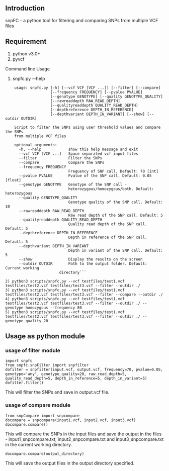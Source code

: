 ## Introduction

snpFC - a python tool for filtering and comparing SNPs from multiple VCF files

## Requirement

1) python v3.0+
2) pyvcf

Command line Usage

1) snpfc.py --help

```
	usage: snpfc.py [-h] [--vcf VCF [VCF ...]] [--filter] [--compare]
	                [--frequency FREQUENCY] [--pvalue PVALUE]
	                [--genotype GENOTYPE] [--quality GENOTYPE_QUALITY]
	                [--rawreaddepth RAW_READ_DEPTH]
	                [--qualityreaddepth QUALITY_READ_DEPTH]
	                [--depthreference DEPTH_IN_REFERENCE]
	                [--depthvariant DEPTH_IN_VARIANT] [--show] [--outdir OUTDIR]

	Script to filter the SNPs using user threshold values and compare the SNPs
	from multiple VCF files

	optional arguments:
	  -h, --help            show this help message and exit
	  --vcf VCF [VCF ...]   Space separated vcf input files
	  --filter              Filter the SNPs
	  --compare             Compare the SNPs
	  --frequency FREQUENCY
	                        Frequency of SNP call. Default: 70 [int]
	  --pvalue PVALUE       Pvalue of the SNP call. Default: 0.05 [float]
	  --genotype GENOTYPE   Genotype of the SNP call -
	                        heterozygous/homozygous/both. Default: heterozygous
	  --quality GENOTYPE_QUALITY
	                        Genotype quality of the SNP call. Default: 10
	  --rawreaddepth RAW_READ_DEPTH
	                        Raw read depth of the SNP call. Default: 5
	  --qualityreaddepth QUALITY_READ_DEPTH
	                        Quality read depth of the SNP call. Default: 5
	  --depthreference DEPTH_IN_REFERENCE
	                        Depth in reference of the SNP call. Default: 5
	  --depthvariant DEPTH_IN_VARIANT
	                        Depth in variant of the SNP call. Default: 5
	  --show                Display the results on the screen
	  --outdir OUTDIR       Path to the output folder. Default: Current working
                        directory```

2) python3 scripts/snpfc.py --vcf testfiles/test1.vcf testfiles/test2.vcf testfiles/test3.vcf --filter --outdir ./
3) python3 scripts/snpfc.py --vcf testfiles/test1.vcf testfiles/test2.vcf testfiles/test3.vcf --filter --compare --outdir ./
4) python3 scripts/snpfc.py --vcf testfiles/test1.vcf testfiles/test2.vcf testfiles/test3.vcf --filter --outdir ./ --genotype homozygous --frequency 80
5) python3 scripts/snpfc.py --vcf testfiles/test1.vcf testfiles/test2.vcf testfiles/test3.vcf --filter --outdir ./ --genotype_quality 20
```

## Usage as python module
### usage of filter module
```
import snpfc
from snpfc.snpFilter import snpfilter
dofilter = snpfilter(input.vcf, output.vcf, frequency=70, pvalue=0.05, genotype='any', genotype_quality=20, raw_read_depth=5, quality_read_depth=5, depth_in_reference=5, depth_in_variant=5)
dofilter.filter()
```
This will filter the SNPs and save in output.vcf file.

### usage of compare module

```
from snpCompare import snpcompare
docompare = snpcompare(input1.vcf, input2.vcf, input3.vcf)
docompare.compare()

```

This will compare the SNPs in the input files and save the output in the files - input1_snpcompare.txt, input2_snpcompare.txt and input3_snpcompare.txt in the current working directory.

```
docompare.compare(output_directory)
```

This will save the output files in the output directory specified.
